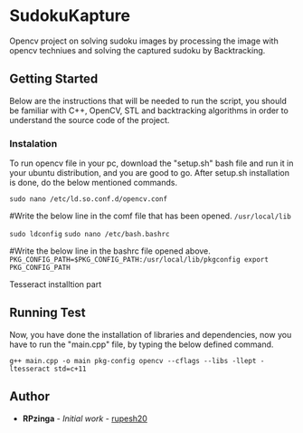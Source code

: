 # SudokuKapture
Opencv project on solving sudoku images by processing the image with opencv techniues and solving the captured sudoku by Backtracking.

## Getting Started 
Below are the instructions that will be needed to run the script, you should be familiar with C++, OpenCV, STL and backtracking algorithms in order to understand the source code of the project.

### Instalation

To run opencv file in your pc, download the "setup.sh" bash file and run it in your ubuntu distribution, and you are good to go.
After setup.sh installation is done, do the below mentioned commands.

`sudo nano /etc/ld.so.conf.d/opencv.conf`

#Write the below line in the comf file that has been opened.
`/usr/local/lib`

`sudo ldconfig`
`sudo nano /etc/bash.bashrc`

#Write the below line in the bashrc file opened above.
`PKG_CONFIG_PATH=$PKG_CONFIG_PATH:/usr/local/lib/pkgconfig
export PKG_CONFIG_PATH`

Tesseract installtion part

## Running Test

Now, you have done the installation of libraries and dependencies, now you have to run the "main.cpp" file, by typing the below defined command.

`g++ main.cpp -o main pkg-config opencv --cflags --libs -llept -ltesseract std=c+11`

## Author 

* **RPzinga** - *Initial work* - [rupesh20](https://github.com/rupesh20)
